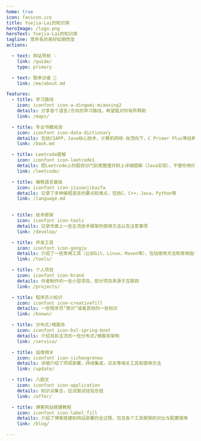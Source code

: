 ```yaml
---
home: true
icon: favicon.ico
title: Yuejia-Lai的知识库
heroImage: /logo.png
heroText: Yuejia-Lai的知识库
tagline: 愿所有的美好如期而至
actions:

  - text: 网站导航 💡
    link: /guide/
    type: primary

  - text: 致来访者 📃
    link: /me/about.md

features:
  - title: 学习路线
    icon: iconfont icon-a-dingwei-mianxing2
    details: 分享各个语言/方向的学习路线，希望能对你有所帮助
    link: /maps/

  - title: 专业书籍阅读
    icon: iconfont icon-data-dictionary
    details: 包括CSAPP，Java核心技术，计算机网络-自顶向下，C Primer Plus等经典书籍，也有剑指offer，大话数据结构，编程之美等“应试类”书籍
    link: /book.md

  - title: Leetcode题解
    icon: iconfont icon-leetcode1
    details: 把Leetcode上的题目分门别类整理并附上详细题解（Java实现），不管你用什么语言，都可以参考这个分类进行针对性的刷题💪
    link: /leetcode/

  - title: 编程语言基础
    icon: iconfont icon-jisuanjikaifa
    details: 记录了多种编程语言的要点和难点，包括C，C++，Java，Python等
    link: /language.md

 
  - title: 技术框架
    icon: iconfont icon-tools
    details: 记录市面上一些主流技术框架的使用方法以及注意事项
    link: /develop/

  - title: 开发工具
    icon: iconfont icon-gongju
    details: 介绍了一些常用工具（比如Git，Linux，Maven等），包括使用方法和常用指令
    link: /tools/

  - title: 个人项目
    icon: iconfont icon-brand
    details: 作者制作的一些小型项目，部分项目来源于互联网
    link: /projects/

  - title: 程序员小知识
    icon: iconfont icon-creativefill
    details: 一些程序员“常识”或者其他的一些知识
    link: /known/

  - title: 分布式/微服务
    icon: iconfont icon-bxl-spring-boot
    details: 介绍目前主流的一些分布式/微服务架构
    link: /service/

  - title: 运维相关
    icon: iconfont icon-jichengrenwu
    details: 详细介绍了项目部署，持续集成，日志等相关工具和使用方法
    link: /update/

  - title: 八股文
    icon: iconfont icon-application
    details: 知识点集合，应试面试经验总结
    link: /offer/

  - title: 博客网站搭建教程
    icon: iconfont icon-label_fill
    details: 介绍了博客搭建到网站部署的全过程，包含各个工具框架的对比与配置使用
    link: /blog/

---
```


